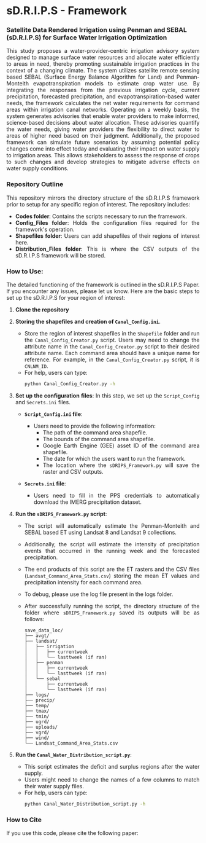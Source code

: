 # sD.R.I.P.S - Framework

### Satellite Data Rendered Irrigation using Penman and SEBAL (sD.R.I.P.S) for Surface Water Irrigation Optimization 

<div style="text-align: justify;">
This study proposes a water-provider-centric irrigation advisory system designed to manage surface water resources and allocate water efficiently to areas in need, thereby promoting sustainable irrigation practices in the context of a changing climate. The system utilizes satellite remote sensing based SEBAL (Surface Energy Balance Algorithm for Land) and Penman-Monteith evapotranspiration models to estimate crop water use. By integrating the responses from the previous irrigation cycle, current precipitation, forecasted precipitation, and evapotranspiration-based water needs, the framework calculates the net water requirements for command areas within irrigation canal networks. Operating on a weekly basis, the system generates advisories that enable water providers to make informed, science-based decisions about water allocation. These advisories quantify the water needs, giving water providers the flexibility to direct water to areas of higher need based on their judgment. Additionally, the proposed framework can simulate future scenarios by assuming potential policy changes come into effect today and evaluating their impact on water supply to irrigation areas. This allows stakeholders to assess the response of crops to such changes and develop strategies to mitigate adverse effects on water supply conditions.
</div>

### Repository Outline
<div style="text-align: justify;">
This repository mirrors the directory structure of the sD.R.I.P.S framework prior to setup for any specific region of interest. The repository includes:

- **Codes folder**: Contains the scripts necessary to run the framework.
- **Config_Files folder**: Holds the configuration files required for the framework's operation.
- **Shapefiles folder**: Users can add shapefiles of their regions of interest here.
- **Distribution_Files folder**: This is where the CSV outputs of the sD.R.I.P.S framework will be stored.

</div>

### How to Use:
<div style="text-align: justify;">
The detailed functioning of the framework is outlined in the sD.R.I.P.S Paper. If you encounter any issues, please let us know. Here are the basic steps to set up the sD.R.I.P.S for your region of interest:

1. **Clone the repository**
2. **Storing the shapefiles and creation of `Canal_Config.ini`**. 
    - Store the region of interest shapefiles in the `Shapefile` folder and run the `Canal_Config_Creator.py` script. Users may need to change the attribute name in the `Canal_Config_Creator.py` script to their desired attribute name. Each command area should have a unique name for reference. For example, in the `Canal_Config_Creator.py` script, it is `CNLNM_ID`.
    - For help, users can type:
      ```bash
      python Canal_Config_Creator.py -h
      ```
3. **Set up the configuration files**: In this step, we set up the `Script_Config` and `Secrets.ini` files.
   
    - **`Script_Config.ini` file**: 
        - Users need to provide the following information:
          - The path of the command area shapefile.
          - The bounds of the command area shapefile.
          - Google Earth Engine (GEE) asset ID of the command area shapefile.
          - The date for which the users want to run the framework.
          - The location where the `sDRIPS_Framework.py` will save the raster and CSV outputs.

    - **`Secrets.ini` file**:
        - Users need to fill in the PPS credentials to automatically download the IMERG precipitation dataset.
4. **Run the `sDRIPS_Framework.py` script**:
    - The script will automatically estimate the Penman-Monteith and SEBAL based ET using Landsat 8 and Landsat 9 collections.
    - Additionally, the script will estimate the intensity of precipitation events that occurred in the running week and the forecasted precipitation.
    - The end products of this script are the ET rasters and the CSV files (`Landsat_Command_Area_Stats.csv`) storing the mean ET values and precipitation intensity for each command area.
    - To debug, please use the log file present in the logs folder.
    - After successfully running the script, the directory structure of the folder where `sDRIPS_Framework.py` saved its outputs will be as follows:

      ```
      save_data_loc/
      ├── avgt/
      ├── landsat/
      │   ├── irrigation
      │   │   ├── currentweek
      │   │   └── lasttweek (if ran)   
      │   ├── penman
      │   │   ├── currentweek
      │   │   └── lasttweek (if ran)     
      │   └── sebal
      │       ├── currentweek
      │       └── lasttweek (if ran)
      ├── logs/
      ├── precip/
      ├── temp/
      ├── tmax/
      ├── tmin/
      ├── ugrd/
      ├── uploads/
      ├── vgrd/
      ├── wind/  
      └── Landsat_Command_Area_Stats.csv
      ```
5. **Run the `Canal_Water_Distribution_script.py`**:
    - This script estimates the deficit and surplus regions after the water supply.
    - Users might need to change the names of a few columns to match their water supply files.
    - For help, users can type:
      ```bash
      python Canal_Water_Distribution_script.py -h
      ```
</div>

### How to Cite
<div style="text-align: justify;">
If you use this code, please cite the following paper:
</div>
